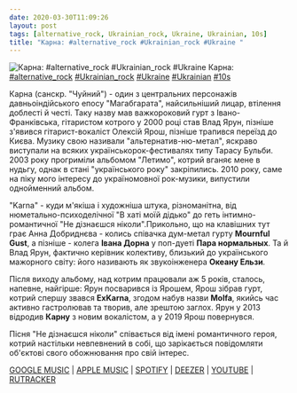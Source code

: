```yaml
---
date: 2020-03-30T11:09:26
layout: post
tags: [alternative_rock, Ukrainian_rock, Ukraine, Ukrainian, 10s]
title: "Карна: #alternative_rock #Ukrainian_rock #Ukraine "
---
```

![Карна: #alternative_rock #Ukrainian_rock #Ukraine ](https://res.cloudinary.com/vast-space-unexplored/image/upload/photos/photo_930_30-03-2020_11-09-25.jpg)
Карна: [#alternative_rock](/tags/#alternative_rock) [#Ukrainian_rock](/tags/#Ukrainian_rock) [#Ukraine](/tags/#Ukraine) [#Ukrainian](/tags/#Ukrainian) [#10s](/tags/#10s)

Карна (санскр. &quot;Чуйний&quot;) - один з центральних персонажів давньоіндійського епосу &quot;Магабгарата&quot;, найсильніший лицар, втілення доблесті й честі. Таку назву мав важкороковий гурт з Івано-Франківська, гітаристом котрого у 2000 році став Влад Ярун, пізніше з&#39;явився гітарист-вокаліст Олексій Ярош, пізніше трапився переїзд до Києва. Музику свою називали &quot;альтернатив-ню-метал&quot;, яскраво виступали на всяких українськорок-фестивалях типу Тарасу Бульби. 2003 року прогриміли альбомом &quot;Летимо&quot;, котрий вганяє мене в нудьгу, однак в стані &quot;українського року&quot; закріпились. 2010 року, саме на піку мого інтересу до україномовної рок-музики, випустили однойменний альбом.

&quot;Karna&quot; - куди м&#39;якіша і художніша штука, різноманітна, від нюметально-психоделічної &quot;В хаті моїй дідько&quot; до геть інтимно-романтичної &quot;Не дізнаєшся ніколи&quot;.Прикольно, що на клавішних тут грає Анна Добриднєва - колись співачка дум-метал гурту **Mournful Gust**, а пізніше - колега **Івана Дорна** у поп-дуеті **Пара нормальных**. Та й Влад Ярун, фактично керівник колективу, близький до українського мажорного світу: його називають як звукоінженера **Океану Ельзи**.

Після виходу альбому, над котрим працювали аж 5 років, сталось, напевне, найгірше: Ярун посварився із Ярошем, Ярош зібрав гурт, котрий спершу звався **ExKarna**, згодом набув назви **Molfa**, якийсь час активно гастролював та творив, але зрештою заглох. Ярун у 2013 відродив **Карну** з новим вокалістом, а у 2019 Ярош повернувся.

Пісня &quot;Не дізнаєшся ніколи&quot; співається від імені романтичного героя, котрий настільки невпевнений в собі, що зарікається повідомляти об&#39;єктові свого обожнювання про свій інтерес.

[GOOGLE MUSIC](https://play.google.com/music/m/Blmsfsqhudg42p7gbchrks67yky) \| [APPLE MUSIC](https://music.apple.com/ru/album/%D0%BA%D0%B0%D1%80%D0%BD%D0%B0/1257657092) \| [SPOTIFY](https://open.spotify.com/album/7FgYWQZwC0UyPmjWKev0F8) \| [DEEZER](https://www.deezer.com/album/44397621?utm_source=deezer&amp;utm_content=album-44397621&amp;utm_term=1601611822_1585555574&amp;utm_medium=web) \| [YOUTUBE](https://www.youtube.com/playlist?list=PLTWYzzm8RD7q2_HpqMQYXrucLXoIeG_ax) \| [RUTRACKER](https://rutracker.org/forum/viewtopic.php?t=5484870)